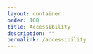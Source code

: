 ```yaml
---
layout: container
order: 100
title: Accessibility
description: ""
permalink: /accessibility
---
```


